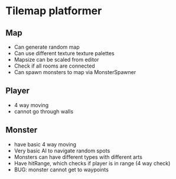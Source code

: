 # Tilemap platformer

## Map
- Can generate random map
- Can use different texture texture palettes
- Mapsize can be scaled from editor
- Check if all rooms are connected
- Can spawn monsters to map via MonsterSpawner

## Player
- 4 way moving
- cannot go through walls

## Monster
- have basic 4 way moving
- Very basic AI to navigate random spots
- Monsters can have different types with different arts
- Have hitRange, which checks if player is in range (4 way check)
- BUG: monster cannot get to waypoints
